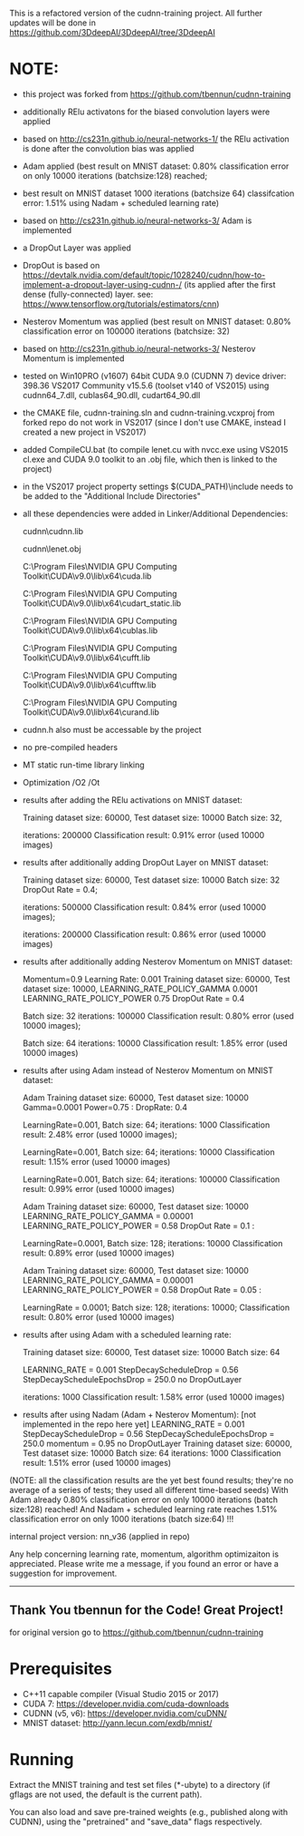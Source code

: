 This is a refactored version of the cudnn-training project. 
All further updates will be done in https://github.com/3DdeepAI/3DdeepAI/tree/3DdeepAI

NOTE:
=====

- this project was forked from https://github.com/tbennun/cudnn-training

- additionally RElu activatons for the biased convolution layers were applied

- based on http://cs231n.github.io/neural-networks-1/ the RElu activation is done after the convolution bias was applied

- Adam applied  (best result on MNIST dataset: 0.80% classification error on only 10000 iterations (batchsize:128) reached; 

- best result on MNIST dataset 1000 iterations (batchsize 64) classifcation error: 1.51% using Nadam + scheduled learning rate)
  
- based on http://cs231n.github.io/neural-networks-3/ Adam is implemented

- a DropOut Layer was applied
- DropOut is based on https://devtalk.nvidia.com/default/topic/1028240/cudnn/how-to-implement-a-dropout-layer-using-cudnn-/
  (its applied  after the first dense (fully-connected) layer.  see: https://www.tensorflow.org/tutorials/estimators/cnn)

- Nesterov Momentum was applied  (best result on MNIST dataset: 0.80% classification error on 100000 iterations (batchsize: 32)
- based on http://cs231n.github.io/neural-networks-3/ Nesterov Momentum is implemented

- tested on Win10PRO (v1607) 64bit CUDA 9.0 (CUDNN 7) device driver: 398.36 VS2017 Community v15.5.6 (toolset v140 of VS2015)  using cudnn64_7.dll, cublas64_90.dll, cudart64_90.dll

- the CMAKE file, cudnn-training.sln and cudnn-training.vcxproj from forked repo do not work in VS2017 (since I don't use CMAKE, instead I created a new project in VS2017)

- added CompileCU.bat (to compile lenet.cu with nvcc.exe using VS2015 cl.exe and CUDA 9.0 toolkit to an .obj file, which then is linked   to the project)

- in the VS2017 project property settings  $(CUDA_PATH)\include needs to be added to the "Additional Include Directories"

- all these dependencies were added in Linker/Additional Dependencies:

   cudnn\cudnn.lib
   
   cudnn\lenet.obj
   
   C:\Program Files\NVIDIA GPU Computing Toolkit\CUDA\v9.0\lib\x64\cuda.lib
   
   C:\Program Files\NVIDIA GPU Computing Toolkit\CUDA\v9.0\lib\x64\cudart_static.lib
   
   C:\Program Files\NVIDIA GPU Computing Toolkit\CUDA\v9.0\lib\x64\cublas.lib
   
   C:\Program Files\NVIDIA GPU Computing Toolkit\CUDA\v9.0\lib\x64\cufft.lib
   
   C:\Program Files\NVIDIA GPU Computing Toolkit\CUDA\v9.0\lib\x64\cufftw.lib
   
   C:\Program Files\NVIDIA GPU Computing Toolkit\CUDA\v9.0\lib\x64\curand.lib
   
- cudnn.h also must be accessable by the project   
- no pre-compiled headers
- MT static run-time library linking
- Optimization /O2 /Ot
- results after adding the RElu activations on MNIST dataset: 

   Training dataset size: 60000, Test dataset size: 10000 Batch size: 32, 
   
   iterations: 200000 Classification result: 0.91% error (used 10000 images)   
   
- results after additionally adding DropOut Layer on MNIST dataset:

   Training dataset size: 60000, Test dataset size: 10000 Batch size: 32 DropOut Rate = 0.4;
   
   iterations: 500000 Classification result: 0.84% error (used 10000 images);
   
   iterations: 200000 Classification result: 0.86% error (used 10000 images)
   
- results after additionally adding Nesterov Momentum on MNIST dataset:

   Momentum=0.9 Learning Rate: 0.001
   Training dataset size: 60000, Test dataset size: 10000,
   LEARNING_RATE_POLICY_GAMMA 0.0001
   LEARNING_RATE_POLICY_POWER 0.75
   DropOut Rate = 0.4
   
   Batch size: 32  iterations: 100000 Classification result: 0.80% error (used 10000 images);
  
   Batch size: 64   iterations: 10000 Classification result: 1.85% error (used 10000 images)   
      
- results after using Adam instead of  Nesterov Momentum on MNIST dataset:

  Adam  Training dataset size: 60000, Test dataset size: 10000  Gamma=0.0001 Power=0.75  : DropRate: 0.4
  
  LearningRate=0.001,  Batch size: 64; iterations: 1000 Classification result: 2.48% error (used 10000 images);
  
  LearningRate=0.001, Batch size: 64; iterations: 10000 Classification result: 1.15% error (used 10000 images)
  
  LearningRate=0.001, Batch size: 64;   iterations: 100000 Classification result: 0.99% error (used 10000 images)


  Adam Training dataset size: 60000, Test dataset size: 10000 
  LEARNING_RATE_POLICY_GAMMA = 0.00001   LEARNING_RATE_POLICY_POWER = 0.58     DropOut Rate = 0.1  : 
  
  LearningRate=0.0001,  Batch size: 128; iterations: 10000   Classification result: 0.89% error (used 10000 images)
  
  
  Adam Training dataset size: 60000, Test dataset size: 10000  
  LEARNING_RATE_POLICY_GAMMA = 0.00001  LEARNING_RATE_POLICY_POWER = 0.58   DropOut Rate = 0.05  : 

  LearningRate = 0.0001; Batch size: 128; iterations: 10000; Classification result: 0.80% error (used 10000 images)

- results after using Adam with a scheduled learning rate:

  Training dataset size: 60000, Test dataset size: 10000   Batch size: 64

  LEARNING_RATE = 0.001  StepDecayScheduleDrop = 0.56 StepDecayScheduleEpochsDrop = 250.0 no DropOutLayer
  
  iterations: 1000 Classification result: 1.58% error (used 10000 images)

- results after using Nadam (Adam + Nesterov Momentum):  [not implemented in the repo here yet]
  LEARNING_RATE = 0.001 StepDecayScheduleDrop = 0.56 StepDecayScheduleEpochsDrop = 250.0
  momentum = 0.95 no DropOutLayer
  Training dataset size: 60000, Test dataset size: 10000   Batch size: 64
  iterations: 1000 Classification result: 1.51% error (used 10000 images)


    
(NOTE: all the classification results are the yet best found results; they're no average of a series of tests; they used all different time-based seeds)
With Adam already 0.80% classification error on only 10000 iterations (batch size:128) reached! 
And Nadam + scheduled learning rate reaches 1.51% classification error on only 1000 iterations (batch size:64) !!!

internal project version: nn_v36 (applied in repo)


Any help concerning learning rate, momentum, algorithm optimizaiton is appreciated. Please write me a message, if you found an error or have a suggestion for improvement.

---------------------------------------------------------------------------------------------------------------
Thank You tbennun for the Code! Great Project!
---------------------------------------------------------------------------------------------------------------

for original version go to https://github.com/tbennun/cudnn-training

Prerequisites
=============

* C++11 capable compiler (Visual Studio 2015 or 2017)
* CUDA 7: https://developer.nvidia.com/cuda-downloads
* CUDNN (v5, v6): https://developer.nvidia.com/cuDNN/
* MNIST dataset: http://yann.lecun.com/exdb/mnist/


Running
=======

Extract the MNIST training and test set files (*-ubyte) to a directory (if gflags are not used, the default is the current path).

You can also load and save pre-trained weights (e.g., published along with CUDNN), using the "pretrained" and "save_data" flags respectively.
